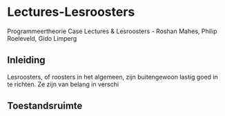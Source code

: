 # Lectures-Lesroosters
Programmeertheorie Case Lectures & Lesroosters - Roshan Mahes, Philip Roeleveld, Gido Limperg

## Inleiding
Lesroosters, of roosters in het algemeen, zijn buitengewoon lastig goed in te richten. Ze zijn van belang in verschi

## Toestandsruimte
